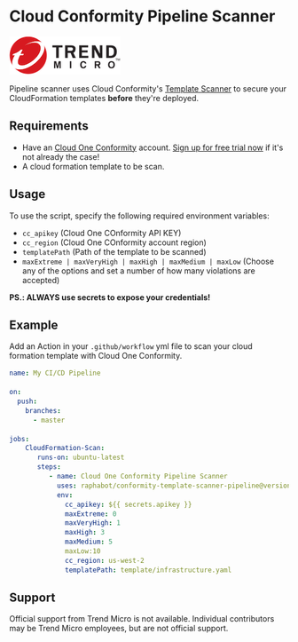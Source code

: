 # Cloud Conformity Pipeline Scanner

<img src="images/Trend-Micro-Logo.png">

Pipeline scanner uses Cloud Conformity's [Template Scanner](https://www.cloudconformity.com/solutions/aws/cloudformation-template-scanner.html) to secure your CloudFormation templates **before** they're deployed.

## Requirements

* Have an [Cloud One Conformity](https://www.trendmicro.com/en_us/business/products/hybrid-cloud/cloud-one-conformity.html) account. [Sign up for free trial now](https://www.cloudconformity.com/identity/sign-up.html) if it's not already the case!
* A cloud formation template to be scan.

## Usage

To use the script, specify the following required environment variables:
  * `cc_apikey` (Cloud One COnformity API KEY)
  * `cc_region` (Cloud One COnformity account region)
  * `templatePath` (Path of the template to be scanned)
  * `maxExtreme | maxVeryHigh | maxHigh | maxMedium | maxLow` (Choose any of the options and set a number of how many violations are accepted)

 **PS.: ALWAYS use secrets to expose your credentials!**

## Example

Add an Action in your `.github/workflow` yml file to scan your cloud formation template with Cloud One Conformity.

```yml
name: My CI/CD Pipeline

on: 
  push:
    branches: 
      - master
      
jobs:      
    CloudFormation-Scan:
       runs-on: ubuntu-latest
       steps:
          - name: Cloud One Conformity Pipeline Scanner
            uses: raphabot/conformity-template-scanner-pipeline@version
            env:
              cc_apikey: ${{ secrets.apikey }}
              maxExtreme: 0
              maxVeryHigh: 1
              maxHigh: 3
              maxMedium: 5
              maxLow:10
              cc_region: us-west-2
              templatePath: template/infrastructure.yaml
``` 

## Support

Official support from Trend Micro is not available. Individual contributors may
be Trend Micro employees, but are not official support.
